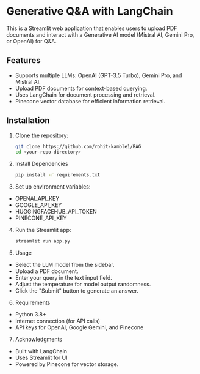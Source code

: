 # Generative Q&A with LangChain

This is a Streamlit web application that enables users to upload PDF documents and interact with a Generative AI model (Mistral AI, Gemini Pro, or OpenAI) for Q&A.

## Features
- Supports multiple LLMs: OpenAI (GPT-3.5 Turbo), Gemini Pro, and Mistral AI.
- Upload PDF documents for context-based querying.
- Uses LangChain for document processing and retrieval.
- Pinecone vector database for efficient information retrieval.

## Installation

1. Clone the repository:
   ```sh
   git clone https://github.com/rohit-kamble1/RAG
   cd <your-repo-directory>

2. Install Dependencies
   ```sh
   pip install -r requirements.txt

3. Set up environment variables:
   
- OPENAI_API_KEY
- GOOGLE_API_KEY
- HUGGINGFACEHUB_API_TOKEN
- PINECONE_API_KEY

4. Run the Streamlit app:
   ```sh
   streamlit run app.py
   
5. Usage
- Select the LLM model from the sidebar.
- Upload a PDF document.
- Enter your query in the text input field.
- Adjust the temperature for model output randomness.
- Click the "Submit" button to generate an answer.

6. Requirements
- Python 3.8+
- Internet connection (for API calls)
- API keys for OpenAI, Google Gemini, and Pinecone

7. Acknowledgments
- Built with LangChain
- Uses Streamlit for UI
- Powered by Pinecone for vector storage.



